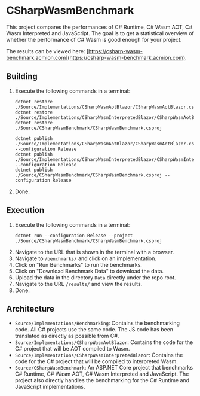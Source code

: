 # CSharpWasmBenchmark
This project compares the performances of C# Runtime, C# Wasm AOT, C# Wasm Interpreted and JavaScript. The goal
is to get a statistical overview of whether the performance of C# Wasm is good enough for your project.  

The results can be viewed here: [https://csharp-wasm-benchmark.acmion.com](https://csharp-wasm-benchmark.acmion.com).

## Building
1. Execute the following commands in a terminal:  
    ```
    dotnet restore ./Source/Implementations/CSharpWasmAotBlazor/CSharpWasmAotBlazor.csproj
    dotnet restore ./Source/Implementations/CSharpWasmInterpretedBlazor/CSharpWasmAotBlazor.csproj
    dotnet restore ./Source/CSharpWasmBenchmark/CSharpWasmBenchmark.csproj

    dotnet publish ./Source/Implementations/CSharpWasmAotBlazor/CSharpWasmAotBlazor.csproj --configuration Release
    dotnet publish ./Source/Implementations/CSharpWasmInterpretedBlazor/CSharpWasmInterpretedBlazor.csproj --configuration Release
    dotnet publish ./Source/CSharpWasmBenchmark/CSharpWasmBenchmark.csproj --configuration Release
    ```
2. Done.

## Execution
1. Execute the following commands in a terminal:
    ```
    dotnet run --configuration Release --project ./Source/CSharpWasmBenchmark/CSharpWasmBenchmark.csproj
    ```
2. Navigate to the URL that is shown in the terminal with a browser.
3. Navigate to `/benchmarks/` and click on an implementation.
4. Click on "Run Benchmarks" to run the benchmarks.
5. Click on "Download Benchmark Data" to download the data.
6. Upload the data in the directory `Data` directly under the repo root. 
7. Navigate to the URL `/results/` and view the results.
8. Done. 

## Architecture
- `Source/Implementations/Benchmarking`: Contains the benchmarking code. All C# projects use the same code. The JS code has been translated as directly as possible from C#.
- `Source/Implementations/CSharpWasmAotBlazor`: Contains the code for the C# project that will be AOT compiled to Wasm.
- `Source/Implementations/CSharpWasmInterpretedBlazor`: Contains the code for the C# project that will be compiled to interpreted Wasm.
- `Source/CSharpWasmBenchmark`: An ASP.NET Core project that benchmarks C# Runtime, C# Wasm AOT, C# Wasm Interpreted and JavaScript. The project also directly handles the benchmarking for the C# Runtime and JavaScript implementations.